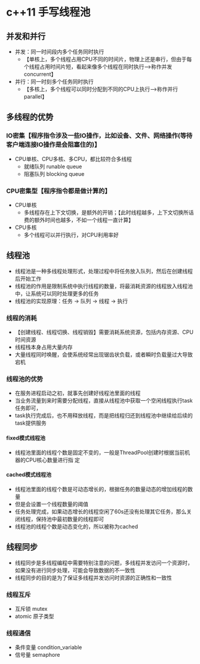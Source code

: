 <!--
 * @Author: OCEAN.GZY
 * @Date: 2023-12-28 11:30:42
 * @LastEditors: OCEAN.GZY
 * @LastEditTime: 2023-12-28 11:45:38
 * @FilePath: /c++/knowledge/c++线程池/static/desc/readme.md
 * @Description: 注释信息
-->
# c++11 手写线程池



## 并发和并行
- 并发：同一时间段内多个任务同时执行
  - 【单核上，多个线程占用CPU不同的时间片，物理上还是串行，但由于每个线程占用时间片短，看起来像多个线程在同时执行-->称作并发 concurrent】
- 并行：同一时刻多个任务同时执行
  - 【多核上，多个线程可以同时分配到不同的CPU上执行-->称作并行 parallel】

## 多线程的优势
### IO密集【程序指令涉及一些IO操作，比如设备、文件、网络操作(等待客户端连接IO操作是会阻塞住的)】
- CPU单核、CPU多核、多CPU，都比较符合多线程
  - 就绪队列  runable queue
  - 阻塞队列  blocking queue
### CPU密集型【程序指令都是做计算的】
- CPU单核
  - 多线程存在上下文切换，是额外的开销；【此时线程越多，上下文切换所话费的额外时间也越多，不如一个线程一直计算】
- CPU多核
  - 多个线程可以并行执行，对CPU利用率好

## 线程池
- 线程池是一种多线程处理形式，处理过程中将任务放入队列，然后在创建线程后开始工作
- 线程池的作用是限制系统中执行线程的数量，将最消耗资源的线程放入线程池中，让系统可以同时处理更多的任务
- 线程池的实现原理：任务 -> 队列 -> 线程 -> 执行


### 线程的消耗
- 【创建线程、线程切换、线程销毁】需要消耗系统资源，包括内存资源、CPU时间资源
- 线程栈本身占用大量内存
- 大量线程同时唤醒，会使系统经常出现锯齿状负载，或者瞬时负载量过大导致宕机

### 线程池的优势
- 在服务进程启动之初，就事先创建好线程池里面的线程
- 当业务流量到来时需要分配线程，直接从线程池中获取一个空闲线程执行task任务即可，
- task执行完成后，也不用释放线程，而是把线程归还到线程池中继续给后续的task提供服务

#### fixed模式线程池
- 线程池里面的线程个数是固定不变的，一般是ThreadPool创建时根据当前机器的CPU核心数量进行指
定

#### cached模式线程池
- 线程池里面的线程个数是可动态增长的，根据任务的数量动态的增加线程的数量
- 但是会设置一个线程数量的阈值
- 任务处理完成，如果动态增长的线程空闲了60s还没有处理其它任务，那么关闭线程，保持池中最初数量的线程即可
- 线程池的线程个数是动态变化的，所以被称为cached
  
## 线程同步
- 线程同步是多线程编程中需要特别注意的问题，多线程并发访问一个资源时，如果没有进行同步处理，可能会导致数据的不一致性
- 线程同步的目的是为了保证多线程并发访问时资源的正确性和一致性

### 线程互斥
- 互斥锁 mutex
- atomic 原子类型
### 线程通信
- 条件变量 condition_variable
- 信号量 semaphore